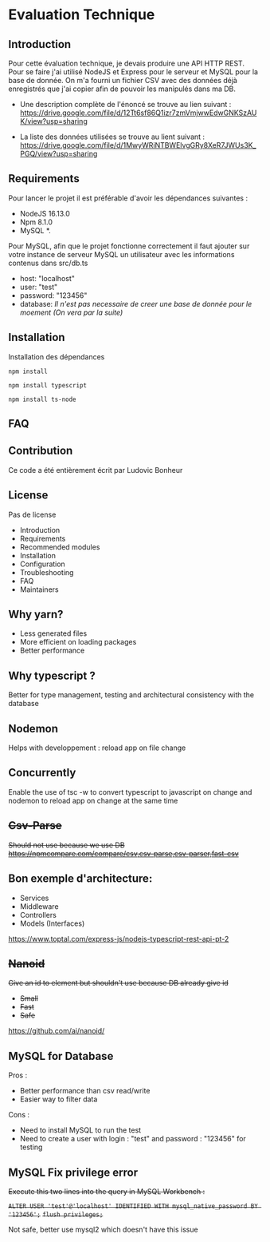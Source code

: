 # Evaluation Technique

## Introduction

Pour cette évaluation technique, je devais produire une API HTTP REST.
Pour se faire j'ai utilisé NodeJS et Express pour le serveur et MySQL pour
la base de donnée. On m'a fourni un fichier CSV avec des données déjà enregistrés
que j'ai copier afin de pouvoir les manipulés dans ma DB.

- Une description complète de l'énoncé se trouve au lien suivant :
  https://drive.google.com/file/d/12Tt6sf86Q1izr7zmVmjwwEdwGNKSzAUK/view?usp=sharing

- La liste des données utilisées se trouve au lient suivant :
  https://drive.google.com/file/d/1MwyWRiNTBWElvgGRy8XeR7JWUs3K_PGQ/view?usp=sharing

## Requirements

Pour lancer le projet il est préférable d'avoir les dépendances suivantes :

- NodeJS 16.13.0
- Npm 8.1.0
- MySQL \*.

Pour MySQL, afin que le projet fonctionne correctement il faut ajouter sur votre instance
de serveur MySQL un utilisateur avec les informations contenus dans src/db.ts

- host: "localhost"
- user: "test"
- password: "123456"
- database: _Il n'est pas necessaire de creer une base de donnée pour le moement (On vera par la suite)_

## Installation

Installation des dépendances

`npm install`

`npm install typescript`

`npm install ts-node`

## FAQ

## Contribution

Ce code a été entièrement écrit par Ludovic Bonheur

## License

Pas de license

- Introduction
- Requirements
- Recommended modules
- Installation
- Configuration
- Troubleshooting
- FAQ
- Maintainers

## Why yarn?

- Less generated files
- More efficient on loading packages
- Better performance

## Why typescript ?

Better for type management, testing and architectural consistency with the database

## Nodemon

Helps with developpement : reload app on file change

## Concurrently

Enable the use of tsc -w to convert typescript to javascript on change and nodemon to reload app on change at the same time

## ~~Csv-Parse~~

~~Should not use because we use DB~~
~~https://npmcompare.com/compare/csv,csv-parse,csv-parser,fast-csv~~

## Bon exemple d'architecture:

- Services
- Middleware
- Controllers
- Models (Interfaces)

https://www.toptal.com/express-js/nodejs-typescript-rest-api-pt-2

## ~~Nanoid~~

~~Give an id to element but shouldn't use because DB already give id~~

- ~~Small~~
- ~~Fast~~
- ~~Safe~~

https://github.com/ai/nanoid/

## MySQL for Database

Pros :

- Better performance than csv read/write
- Easier way to filter data

Cons :

- Need to install MySQL to run the test
- Need to create a user with login : "test" and password : "123456" for testing

## MySQL Fix privilege error

~~Execute this two lines into the query in MySQL Workbench :~~

~~`ALTER USER 'test'@'localhost' IDENTIFIED WITH mysql_native_password BY '123456';`~~
~~`flush privileges;`~~

Not safe, better use mysql2 which doesn't have this issue
